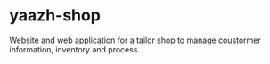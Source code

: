 # yaazh-shop

Website and web application for a tailor shop to manage coustormer information, inventory and process.
